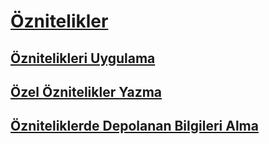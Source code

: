 # [Öznitelikler](index.md)
## [Öznitelikleri Uygulama](applying-attributes.md)
## [Özel Öznitelikler Yazma](writing-custom-attributes.md)
## [Özniteliklerde Depolanan Bilgileri Alma](retrieving-information-stored-in-attributes.md)
